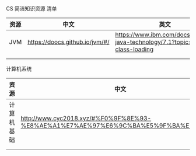 CS 简洁知识资源 清单

| 资源 | 中文                           | 英文                                                         |
| ---- | ------------------------------ | ------------------------------------------------------------ |
| JVM  | https://doocs.github.io/jvm/#/ | https://www.ibm.com/docs/en/sdk-java-technology/7.1?topic=uc-class-loading |
|      |                                |                                                              |
|      |                                |                                                              |



计算机系统

| 资源       | 中文                                                         |      |
| ---------- | ------------------------------------------------------------ | ---- |
| 计算机基础 | http://www.cyc2018.xyz/#%F0%9F%8E%93-%E8%AE%A1%E7%AE%97%E6%9C%BA%E5%9F%BA%E7%A1%80 |      |
|            |                                                              |      |
|            |                                                              |      |

